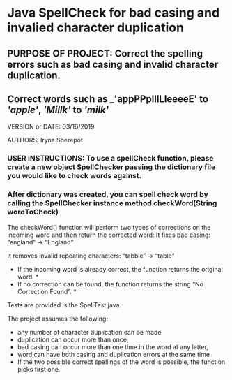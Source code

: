 # Java SpellCheck for bad casing and invalied character duplication

## PURPOSE OF PROJECT: Correct the spelling errors such as bad casing and invalid character duplication. ##
## Correct words such as _'appPPplllLleeeeE' to _'apple'_, _'Millk'_ to _'milk'_ ## 

VERSION or DATE: 03/16/2019

AUTHORS: Iryna Sherepot


### USER INSTRUCTIONS: To use a spellCheck function, please create a new object SpellChecker passing the dictionary file you would like to check words against.
### After dictionary was created, you can spell check word by calling the SpellChecker instance method checkWord(String wordToCheck)

The checkWord() function will  perform two types of corrections on the incoming word and then return the corrected word:
It fixes bad casing:
“england” → “England”

It removes invalid repeating characters:
“tabble” → “table”

* If the incoming word is already correct, the function returns the original word. * 
* If no correction can be found, the function returns the string “No Correction Found”. *

Tests are provided is the  SpellTest.java. 

The project assumes the following:
- any number of character duplication can be made
- duplication can occur more than once, 
- bad casing can occur more than one time in the word at any letter, 
- word can have both casing and duplication errors at the same time
- If the two possible correct spellings of the word is possible, the function picks first one.



